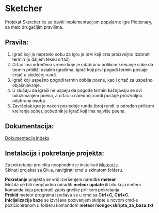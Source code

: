 # Sketcher

Projekat Sketcher će se baviti implementacijom popularne igre Pictionary, sa malo drugačijim pravilima.


## Pravila:
1. Igrač koji je napravio sobu za igru je prvi koji crta proizvoljno izabrani termin (u daljem teksu crtač)</br>
2. Crtač ima određeno vreme koje je odabrano prilikom kreiranje sobe da termin približi ostalim igračima, igrač koji prvi pogodi termin postaje crtač u sledećoj rundi.</br>
3. Igrač koji uspešno pogodi termin dobija poene, kao i crtač za uspešno objašnjavanje.</br>
4. U slučaju da igrači ne uspeju da pogode termin kažnjavaju se svi oduzimanjem poena, a crtač u narednoj rundi postaje proizvoljno odabrana osoba.</br>
5. Završetak igre je nakon poslednje runde (broj rundi je određen prilikom kreiranja sobe), pobednik je igrač koji ima najviše poena.</br>


## Dokumentacija:
[Dokumentacija indeks](/Documents/Readme.md)

## Instalacija i pokretanje projekta:
Za pokretanje projekta neophodno je instalirati <a href="https://www.meteor.com/install">Meteor.js</a> <br/>
Skinuti projekat sa Git-a, navigirati cmd u skinutom folderu.<br/>

<b>Pokretanje</b> projekta se vrši izvršenjem naredbe <b>meteor</b><br/>
Možda će biti neophodno odraditi <b>meteor update</b> ili bilo koja meteor komanda koju preporuči zapis greške prilikom pokretanja. <br/>
<b>Prekid</b> meteor programa izvršava se u cmd sa <b>Ctrl+C, Ctrl+C</b>. <br/>
<b>Inicijalizacija baze</b> se izvršava pozivanjem skripte u novom cmd-u pozicioniranom u folderu komandom <b>meteor mongo<skripta_za_bazu.txt</b> <br/>
